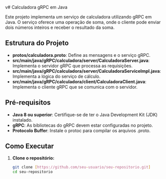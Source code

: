 v# Calculadora gRPC em Java

Este projeto implementa um serviço de calculadora utilizando gRPC em Java. O serviço oferece uma operação de soma, onde o cliente pode enviar dois números inteiros e receber o resultado da soma.

## Estrutura do Projeto

- **protos/calculadora.proto**: Define as mensagens e o serviço gRPC.
- **src/main/java/gRPC/calculadora/server/CalculadoraServer.java**: Implementa o servidor gRPC que processa as requisições.
- **src/main/java/gRPC/calculadora/server/CalculadoraServiceImpl.java**: Implementa a lógica do serviço de cálculo.
- **src/main/java/gRPC/calculadora/client/CalculadoraClient.java**: Implementa o cliente gRPC que se comunica com o servidor.

## Pré-requisitos

- **Java 8 ou superior**: Certifique-se de ter o Java Development Kit (JDK) instalado.
- **gRPC**: As bibliotecas do gRPC devem estar configuradas no projeto.
- **Protocolo Buffer**: Instale o protoc para compilar os arquivos .proto.

## Como Executar

1. **Clone o repositório:**

   ```bash
   git clone [https://github.com/seu-usuario/seu-repositorio.git]
   cd seu-repositorio

